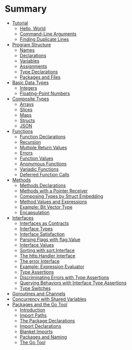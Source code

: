 # Summary

- [Tutorial](ch01/ch01-00.md)
  - [Hello, World](ch01/ch01-01.md)
  - [Command-Line Arguments](ch01/ch01-02.md)
  - [Finding Duplicate Lines](ch01/ch01-03.md)
- [Program Structure]()
  - [Names](ch02/ch02-01.md)
  - [Declarations]()
  - [Variables](ch02/ch02-03.md)
  - [Assignments](ch02/ch02-04.md)
  - [Type Declarations](ch02/ch02-05.md)
  - [Packages and Files](ch02/ch02-06.md)
- [Basic Data Types]()
  - [Integers]()
  - [Floating-Point Numbers]()
- [Composite Types]()
  - [Arrays]()
  - [Slices]()
  - [Maps]()
  - [Structs]()
  - [JSON]()
- [Functions]()
  - [Function Declarations]()
  - [Recursion]()
  - [Multiple Return Values]()
  - [Errors]()
  - [Function Values]()
  - [Anonymous Functions]()
  - [Variadic Functions]()
  - [Deferred Function Calls]()
- [Methods]()
  - [Methods Declarations]()
  - [Methods with a Pointer Receiver]()
  - [Composing Types by Struct Embedding]()
  - [Method Values and Expressions]()
  - [Example: Bit Vector Type]()
  - [Encapsulation]()
- [Interfaces]()
  - [Interfaces as Contracts]()
  - [Interface Types]()
  - [Interface Satisfaction]()
  - [Parsing Flags with flag.Value]()
  - [Interface Values]()
  - [Sorting with sort.Interface]()
  - [The http.Handler Interface]()
  - [The error Interface]()
  - [Example: Expression Evaluator]()
  - [Type Assertions]()
  - [Discriminating Errors with Type Assertions]()
  - [Querying Behaviors with Interface Type Assertions]()
  - [Type Switches]()
- [Goroutines and Channels]()
- [Concurrency with Shared Variables]()
- [Packages and the Go Tool]()
  - [Introduction]()
  - [Import Paths]()
  - [The Package Declarations]()
  - [Import Declarations]()
  - [Blanket Imports]()
  - [Packages and Naming]()
  - [The Go Tool]()
